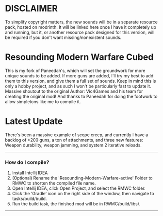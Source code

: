# DISCLAIMER

To simplify copyright matters, the new sounds will be in a separate resource pack, hosted on modrinth. It will be linked here once I have it completely up and running, but it, or another resource pack designed for this version, will be required if you don't want missing/nonexistent sounds.

# Resounding Modern Warfare Cubed

This is my fork of Paneedah's, which will set the groundwork for more unique sounds to be added. If more guns are added, I'll try my best to add them to this version, and give them a full set of sounds. Keep in mind this is only a hobby project, and as such I won't be particularly fast to update it. Massive shoutout to the original Author: Vic4Games and his team for creating the original mod! And thanks to Paneedah for doing the footwork to allow simpletons like me to compile it.

# Latest Update

There's been a massive example of scope creep, and currently I have a backlog of >200 guns, a ton of attachments, and three new features: Weapon durability, weapon jamming, and system 2 iterative reloads.

---

### How do I compile?
1. Install Intellij IDEA
2. (Optional) Rename the 'Resounding-Modern-Warfare-active' Folder to RMWC to shorten the compiled file name.
3. Open Intellij IDEA, click Open Project, and select the RMWC folder.
4. Click the 'Gradle' icon on the right side of the window, then navigate to tasks/build/build.
5. Run the build task, the finished mod will be in RWMC/build/libs/.

---
